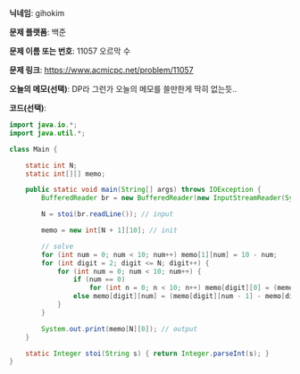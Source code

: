 **닉네임**: gihokim

**문제 플랫폼**: 백준

**문제 이름 또는 번호**: 11057 오르막 수

**문제 링크**: https://www.acmicpc.net/problem/11057

**오늘의 메모(선택)**: DP라 그런가 오늘의 메모를 쓸만한게 딱히 없는듯..

**코드(선택)**:

```java
import java.io.*;
import java.util.*;

class Main {

    static int N;
    static int[][] memo;

    public static void main(String[] args) throws IOException {
        BufferedReader br = new BufferedReader(new InputStreamReader(System.in));

        N = stoi(br.readLine()); // input

        memo = new int[N + 1][10]; // init

        // solve
        for (int num = 0; num < 10; num++) memo[1][num] = 10 - num;
        for (int digit = 2; digit <= N; digit++) {
            for (int num = 0; num < 10; num++) {
                if (num == 0)
                    for (int n = 0; n < 10; n++) memo[digit][0] = (memo[digit][0] + memo[digit - 1][n]) % 10007;
                else memo[digit][num] = (memo[digit][num - 1] - memo[digit - 1][num - 1] + 10007) % 10007;
            }
        }

        System.out.print(memo[N][0]); // output
    }

    static Integer stoi(String s) { return Integer.parseInt(s); }
}
```
